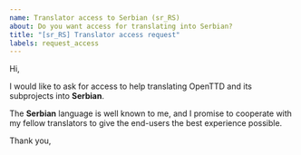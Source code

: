 ```yaml
---
name: Translator access to Serbian (sr_RS)
about: Do you want access for translating into Serbian?
title: "[sr_RS] Translator access request"
labels: request_access
---
```


<!-- translator: sr_RS -->
<!-- Please do not edit the header of this template. -->

Hi,

I would like to ask for access to help translating OpenTTD and its subprojects into **Serbian**.

The **Serbian** language is well known to me, and I promise to cooperate with my fellow translators to give the end-users the best experience possible.

<!-- Please do not edit the above message. Do feel free to add a personal note after this line. -->

Thank you,
